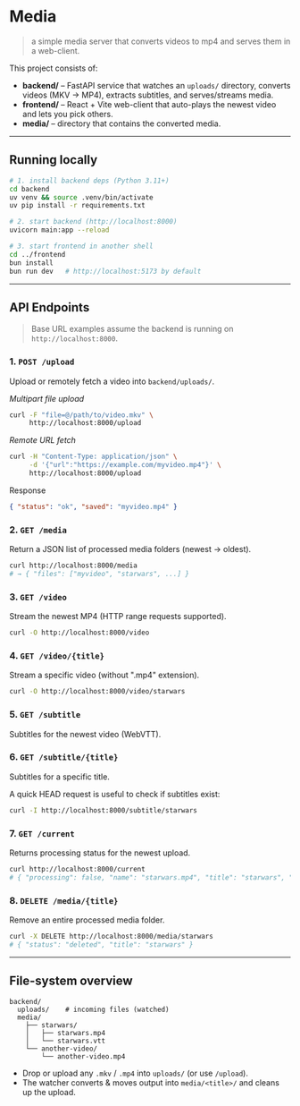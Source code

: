 # Media

> a simple media server that converts videos to mp4 and serves them in a web-client.

This project consists of:

- **backend/** – FastAPI service that watches an `uploads/` directory, converts videos (MKV → MP4), extracts subtitles, and serves/streams media.
- **frontend/** – React + Vite web-client that auto-plays the newest video and lets you pick others.
- **media/** – directory that contains the converted media.

---

## Running locally

```bash
# 1. install backend deps (Python 3.11+)
cd backend
uv venv && source .venv/bin/activate
uv pip install -r requirements.txt

# 2. start backend (http://localhost:8000)
uvicorn main:app --reload

# 3. start frontend in another shell
cd ../frontend
bun install
bun run dev   # http://localhost:5173 by default
```

---

## API Endpoints

> Base URL examples assume the backend is running on `http://localhost:8000`.

### 1. `POST /upload`

Upload or remotely fetch a video into `backend/uploads/`.

_Multipart file upload_

```bash
curl -F "file=@/path/to/video.mkv" \
     http://localhost:8000/upload
```

_Remote URL fetch_

```bash
curl -H "Content-Type: application/json" \
     -d '{"url":"https://example.com/myvideo.mp4"}' \
     http://localhost:8000/upload
```

Response

```json
{ "status": "ok", "saved": "myvideo.mp4" }
```

### 2. `GET /media`

Return a JSON list of processed media folders (newest → oldest).

```bash
curl http://localhost:8000/media
# → { "files": ["myvideo", "starwars", ...] }
```

### 3. `GET /video`

Stream the newest MP4 (HTTP range requests supported).

```bash
curl -O http://localhost:8000/video
```

### 4. `GET /video/{title}`

Stream a specific video (without ".mp4" extension).

```bash
curl -O http://localhost:8000/video/starwars
```

### 5. `GET /subtitle`

Subtitles for the newest video (WebVTT).

### 6. `GET /subtitle/{title}`

Subtitles for a specific title.

A quick HEAD request is useful to check if subtitles exist:

```bash
curl -I http://localhost:8000/subtitle/starwars
```

### 7. `GET /current`

Returns processing status for the newest upload.

```bash
curl http://localhost:8000/current
# { "processing": false, "name": "starwars.mp4", "title": "starwars", "subtitle": true }
```

### 8. `DELETE /media/{title}`

Remove an entire processed media folder.

```bash
curl -X DELETE http://localhost:8000/media/starwars
# { "status": "deleted", "title": "starwars" }
```

---

## File-system overview

```
backend/
  uploads/    # incoming files (watched)
  media/
    ├── starwars/
    │   ├── starwars.mp4
    │   └── starwars.vtt
    └── another-video/
        └── another-video.mp4
```

- Drop or upload any `.mkv` / `.mp4` into `uploads/` (or use `/upload`).
- The watcher converts & moves output into `media/<title>/` and cleans up the upload.
